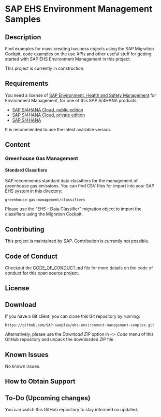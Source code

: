 # SAP EHS Environment Management Samples

## Description

Find examples for mass creating business objects using the SAP Migration Cockpit, code examples on the use APIs and other useful stuff for getting started with SAP EHS Environment Management in this project.

This project is currently in construction.

## Requirements

You need a license of [SAP Environment, Health and Safety Management](https://www.sap.com/germany/products/scm/ehs-management-health-safety.html) for Environment Management, for one of this SAP S/4HANA products:

* [SAP S/4HANA Cloud, public edition](https://help.sap.com/docs/SAP_S4HANA_CLOUD?locale=en-US)
* [SAP S/4HANA Cloud, private edition](https://help.sap.com/docs/SAP_S4HANA_CLOUD_PE?locale=en-US)
* [SAP S/4HANA](https://help.sap.com/docs/SAP_S4HANA_CLOUD?locale=en-US)

It is recommended to use the latest available version.

## Content

### Greenhouse Gas Management

#### Standard Classifiers

SAP recommends standard data classifiers for the management of greenhouse gas emissions. You can find CSV files for import into your SAP EHS system in this directory:

```
greenhouse-gas-management/classifiers
```

Please use the "EHS - Data Classifier" migration object to import the classifiers using the Migration Cockpit.

## Contributing

This project is maintained by SAP. Contribution is currently not possible.

## Code of Conduct

Checkout the [CODE_OF_CONDUCT.md](./CODE_OF_CONDUCT.md) file for more details on the code of conduct for this open source project.

## License

## Download

If you have a Git client, you can clone this Git repository by running:

```
https://github.com/SAP-samples/ehs-environment-management-samples.git
```

Alternatively, please use the *Download ZIP* option in *<> Code* menu of this GitHub repository and unpack the downloaded ZIP file.

## Known Issues

No known issues.

## How to Obtain Support

## To-Do (Upcoming changes)

You can watch this GitHub repository to stay informed on updated.

